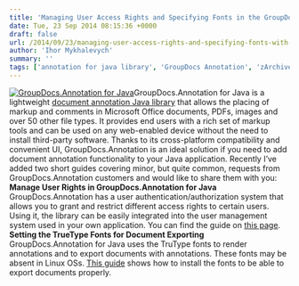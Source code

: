 ```yaml
---
title: 'Managing User Access Rights and Specifying Fonts in the GroupDocs.Annotation for Java Library'
date: Tue, 23 Sep 2014 08:15:36 +0000
draft: false
url: /2014/09/23/managing-user-access-rights-and-specifying-fonts-with-groupdocs-annotation-for-java-library/
author: 'Ihor Mykhalevych'
summary: ''
tags: ['annotation for java library', 'GroupDocs Annotation', 'zArchive']
---
```


[![](https://blog.groupdocs.com/wp-content/uploads/sites/4/2014/04/GD_ANT_JavaIcon_1141.png "GroupDocs.Annotation for Java")](http://groupdocs.com/java/document-annotation-library)GroupDocs.Annotation for Java is a lightweight [document annotation Java library](http://groupdocs.com/java/document-annotation-library) that allows the placing of markup and comments in Microsoft Office documents, PDFs, images and over 50 other file types. It provides end users with a rich set of markup tools and can be used on any web-enabled device without the need to install third-party software. Thanks to its cross-platform compatibility and convenient UI, GroupDocs.Annotation is an ideal solution if you need to add document annotation functionality to your Java application. Recently I’ve added two short guides covering minor, but quite common, requests from GroupDocs.Annotation customers and would like to share them with you: **Manage User Rights in GroupDocs.Annotation for Java** GroupDocs.Annotation has a user authentication/authorization system that allows you to grant and restrict different access rights to certain users. Using it, the library can be easily integrated into the user management system used in your own application. You can find the guide on [this page](http://groupdocs.com/docs/display/annotationjava/Managing+User+Access+Rights+in+the+GroupDocs.Annotation+for+Java+Library). **Setting the TrueType Fonts for Document Exporting** GroupDocs.Annotation for Java uses the TruType fonts to render annotations and to export documents with annotations. These fonts may be absent in Linux OSs. [This guide](http://groupdocs.com/docs/display/annotationjava/Installing+the+TrueType+Fonts+Required+to+Export+Documents) shows how to install the fonts to be able to export documents properly.





